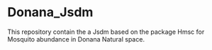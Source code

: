# Donana_Jsdm
This repository contain the a Jsdm based on the package Hmsc for Mosquito abundance in Donana Natural space.

